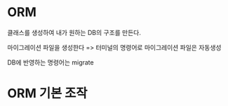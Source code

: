 # ORM

클래스를 생성하여 내가 원하는 DB의 구조를 만든다.

마이그레이션 파일을 생성한다 => 터미널의 명령어로 마이그레이션 파일은 자동생성

DB에 반영하는 명령어는 migrate



# ORM 기본 조작

